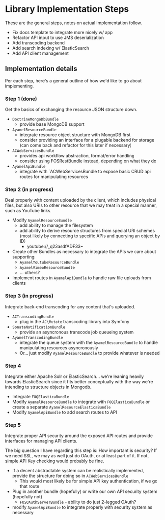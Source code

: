 # Library Implementation Steps #

These are the general steps, notes on actual implementation follow.

* Fix docs template to integrate more nicely w/ app
* Refactor API input to use JMS deserialization
* Add transcoding backend
* Add search indexing w/ ElasticSearch
* Add API client management

## Implementation details ##

Per each step, here's a general outline of how we'd like to go about implementing.

### Step 1 (done) ###

Get the basics of exchanging the resource JSON structure down.

* `DoctrineMongoDbBundle`
	* provide base MongoDB support
* `AyamelResourceBundle`
	* integrate resource object structure with MongoDB first
	* consider providing an interface for a plugable backend for storage (can come back and refactor for this later if necessary)
* `ACWebServicesBundle`
	* provides api workflow abstraction, format/error handling
	* consider using FOSRestBundle instead, depending on what they do
* `AyamelApiBundle`
	* integrate with `ACWebServicesBundle to expose basic CRUD api routes for manipulating resources

### Step 2 (in progress) ###

Deal properly with content uploaded by the client, which includes physical files, but also URIs to other resource that we may treat in a special manner, such as YouTube links.

* Modify `AyamelResourceBundle`
	* add ability to manage the filesystem
	* add ability to derive resource structures from special URI schemes (most likely by connecting to specific APIs and querying an object by ID)
		* youtube://_q23asdfADF33~
* Create other Bundles as necessary to integrate the APIs we care about supporting
	* `AyamelYoutubeResourceBundle`
	* `AyamelVimeoResourceBundle`
	* ... others?
* Implement routes in `AyamelApiBundle` to handle raw file uploads from clients

### Step 3 (in progress) ###

Integrate back-end transcoding for any content that's uploaded.

* `ACTranscodingBundle`
	* plug in the `AC\Mutate` transcoding library into Symfony
* `SonataNotificationBundle`
	* provide an asyncronous transcode job queueing system
* `AyamelTranscodingBundle`
	* integrate the queue system with the `AyamelResourceBundle` to handle manipulating resources asyncronously
	* Or... just modify `AyamelResourceBundle` to provide whatever is needed

### Step 4 ###

Integrate either Apache Solr or ElasticSearch... we're leaning heavily towards ElasticSearch since it fits better conceptually with the way we're intending to structure objects in Mongodb.

* Integrate `FOQElasticaBundle`
* Modify `AyamelResourceBundle` to integrate with `FOQElasticaBundle` or create a separate `AyamelResourceElasticaBundle`
* Modify `AyamelApiBundle` to add search routes to API

### Step 5 ###

Integrate proper API security around the exposed API routes and provide interfaces for managing API clients.

The big question I have regarding this step is: How important is security?  If we need SSL, we may as well just do OAuth, or at least part of it.  If not, simple API Key checking would probably be fine.

* If a decent abstractable system can be realistically implemented, provide the structure for doing so in `ACWebServicesBundle`
	* This would most likely be for simple API key authentication, if we go that route
* Plug in another bundle (hopefully) or write our own API security system (hopefully not)
	* `FOSOAuthServerBundle` - ability to do just 2-legged OAuth?
* modify `AyamelApiBundle` to integrate properly with security system as necessary
